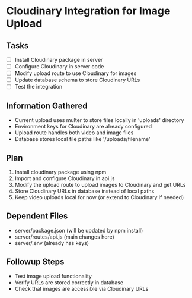 # Cloudinary Integration for Image Upload

## Tasks
- [ ] Install Cloudinary package in server
- [ ] Configure Cloudinary in server code
- [ ] Modify upload route to use Cloudinary for images
- [ ] Update database schema to store Cloudinary URLs
- [ ] Test the integration

## Information Gathered
- Current upload uses multer to store files locally in 'uploads' directory
- Environment keys for Cloudinary are already configured
- Upload route handles both video and image files
- Database stores local file paths like '/uploads/filename'

## Plan
1. Install cloudinary package using npm
2. Import and configure Cloudinary in api.js
3. Modify the upload route to upload images to Cloudinary and get URLs
4. Store Cloudinary URLs in database instead of local paths
5. Keep video uploads local for now (or extend to Cloudinary if needed)

## Dependent Files
- server/package.json (will be updated by npm install)
- server/routes/api.js (main changes here)
- server/.env (already has keys)

## Followup Steps
- Test image upload functionality
- Verify URLs are stored correctly in database
- Check that images are accessible via Cloudinary URLs
